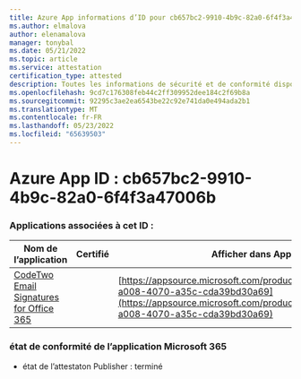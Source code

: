 ```yaml
---
title: Azure App informations d’ID pour cb657bc2-9910-4b9c-82a0-6f4f3a47006b
ms.author: elmalova
author: elenamalova
manager: tonybal
ms.date: 05/21/2022
ms.topic: article
ms.service: attestation
certification_type: attested
description: Toutes les informations de sécurité et de conformité disponibles pour cb657bc2-9910-4b9c-82a0-6f4f3a47006b.
ms.openlocfilehash: 9cd7c176308feb44c2ff309952dee184c2f69b8a
ms.sourcegitcommit: 92295c3ae2ea6543be22c92e741da0e494ada2b1
ms.translationtype: MT
ms.contentlocale: fr-FR
ms.lasthandoff: 05/23/2022
ms.locfileid: "65639503"
---
```

# <a name="azure-app-id-cb657bc2-9910-4b9c-82a0-6f4f3a47006b"></a>Azure App ID : cb657bc2-9910-4b9c-82a0-6f4f3a47006b


### <a name="apps-associated-with-this-id"></a>Applications associées à cet ID :
| **Nom de l’application** | **Certifié** | **Afficher dans AppSource** |
|--------------|---------------|-----------------------|
| [CodeTwo Email Signatures for Office 365](../forward/codetwo.3d2daeb9-a008-4070-a35c-cda39bd30a69.md) |  | [https://appsource.microsoft.com/product/office/codetwo.3d2daeb9-a008-4070-a35c-cda39bd30a69](https://appsource.microsoft.com/product/office/codetwo.3d2daeb9-a008-4070-a35c-cda39bd30a69) |

### <a name="microsoft-365-app-compliance-status"></a>état de conformité de l’application Microsoft 365
- état de l’attestaton Publisher : terminé
